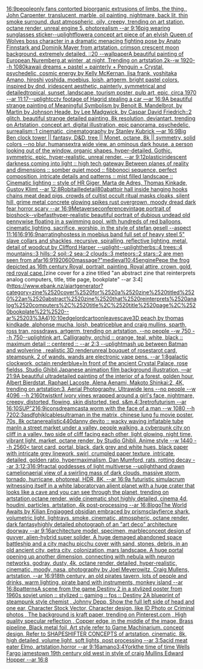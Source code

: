 [16:9](https://www.ebank.nz/aiartgenerator?category=16%3A9)[people](https://www.ebank.nz/aiartgenerator?category=people)[only fans contorted bioorganic extrusions of limbs, the thing,, John Carpenter, translucent, marble, oil painting, nightmare, back lit, thin smoke surround, dust atmospheric, oily, creepy, trending on art station, octane render, unreal engine 5, photorealism --ar 9:16](https://www.ebank.nz/aiartgenerator?category=only%2520fans%2520contorted%2520bioorganic%2520extrusions%2520of%2520limbs%2C%2520the%2520thing%2C%2C%2520John%2520Carpenter%2C%2520translucent%2C%2520marble%2C%2520oil%2520painting%2C%2520nightmare%2C%2520back%2520lit%2C%2520thin%2520smoke%2520surround%2C%2520dust%2520atmospheric%2C%2520oily%2C%2520creepy%2C%2520trending%2520on%2520art%2520station%2C%2520octane%2520render%2C%2520unreal%2520engine%25205%2C%2520photorealism%2520--ar%25209%3A16)[pig wearing sunglasses sticker](https://www.ebank.nz/aiartgenerator?category=pig%2520wearing%2520sunglasses%2520sticker)[--uplight](https://www.ebank.nz/aiartgenerator?category=--uplight)[flower](https://www.ebank.nz/aiartgenerator?category=flower)[a concept art piece of an elvish Queen of Wolves boss character in a dramatic menacing fighting pose by Anato Finnstark and Dominik Mayer from artstation. crimson crescent moon background. extremely detailed. ::20 --wallpaper](https://www.ebank.nz/aiartgenerator?category=a%2520concept%2520art%2520piece%2520of%2520an%2520elvish%2520Queen%2520of%2520Wolves%2520boss%2520character%2520in%2520a%2520dramatic%2520menacing%2520fighting%2520pose%2520by%2520Anato%2520Finnstark%2520and%2520Dominik%2520Mayer%2520from%2520artstation.%2520crimson%2520crescent%2520moon%2520background.%2520extremely%2520detailed.%2520%3A%3A20%2520--wallpaper)[A beautiful painting of  European Nuremberg,at winter ,at night,,Trending on artstation,2k--w 1920--h 1080](https://www.ebank.nz/aiartgenerator?category=A%2520beautiful%2520painting%2520of%2520%2520European%2520Nuremberg%2Cat%2520winter%2520%2Cat%2520night%2C%2CTrending%2520on%2520artstation%2C2k--w%25201920--h%25201080)[kawaii dreams + pastel + painterly + Penguin + Crystal, psychedelic, cosmic energy by Kelly McKernan, lisa frank, yoshitaka Amano, hiroshi yoshida, moebius, loish, artgerm, bright pastel colors, inspired by dnd, iridescent aesthetic, painterly, symmetrical and detailed](https://www.ebank.nz/aiartgenerator?category=kawaii%2520dreams%2520%2B%2520pastel%2520%2B%2520painterly%2520%2B%2520Penguin%2520%2B%2520Crystal%2C%2520psychedelic%2C%2520cosmic%2520energy%2520by%2520Kelly%2520McKernan%2C%2520lisa%2520frank%2C%2520yoshitaka%2520Amano%2C%2520hiroshi%2520yoshida%2C%2520moebius%2C%2520loish%2C%2520artgerm%2C%2520bright%2520pastel%2520colors%2C%2520inspired%2520by%2520dnd%2C%2520iridescent%2520aesthetic%2C%2520painterly%2C%2520symmetrical%2520and%2520detailed)[tropical, sunset ,landscape, tourism poster, pulp art, epic, circa 1970 --ar 11:17](https://www.ebank.nz/aiartgenerator?category=tropical%2C%2520sunset%2520%2Clandscape%2C%2520tourism%2520poster%2C%2520pulp%2520art%2C%2520epic%2C%2520circa%25201970%2520--ar%252011%3A17)[--uplight](https://www.ebank.nz/aiartgenerator?category=--uplight)[cctv footage of Hagrid stealing a car —ar 16:9](https://www.ebank.nz/aiartgenerator?category=cctv%2520footage%2520of%2520Hagrid%2520stealing%2520a%2520car%2520%E2%80%94ar%252016%3A9)[A beautiful strange painting of Meaningful Symbolism by Benoit B. Mandelbrot, by Martin by Johnson Heade, by Lee Madgwick, by Caspar David Friedrich::2 glitch, beautiful strange detailed painting, 8k resolution, deviantart, trending on Artstation, concept art, digital illustration, epic panorama, psychedelic, surrealism::1 cinematic, cinematography by Stanley Kubrick —ar 16:9](https://www.ebank.nz/aiartgenerator?category=A%2520beautiful%2520strange%2520painting%2520of%2520Meaningful%2520Symbolism%2520by%2520Benoit%2520B.%2520Mandelbrot%2C%2520by%2520Martin%2520by%2520Johnson%2520Heade%2C%2520by%2520Lee%2520Madgwick%2C%2520by%2520Caspar%2520David%2520Friedrich%3A%3A2%2520glitch%2C%2520beautiful%2520strange%2520detailed%2520painting%2C%25208k%2520resolution%2C%2520deviantart%2C%2520trending%2520on%2520Artstation%2C%2520concept%2520art%2C%2520digital%2520illustration%2C%2520epic%2520panorama%2C%2520psychedelic%2C%2520surrealism%3A%3A1%2520cinematic%2C%2520cinematography%2520by%2520Stanley%2520Kubrick%2520%E2%80%94ar%252016%3A9)[Big Ben clock tower || fantasy, D&D, tree || Monet, octane, 8k || symmetry, solid colors --no blur, humans](https://www.ebank.nz/aiartgenerator?category=Big%2520Ben%2520clock%2520tower%2520%7C%7C%2520fantasy%2C%2520D%26D%2C%2520tree%2520%7C%7C%2520Monet%2C%2520octane%2C%25208k%2520%7C%7C%2520symmetry%2C%2520solid%2520colors%2520--no%2520blur%2C%2520humans)[extra wide view. an ominous dark house. a person looking out of the window. organic shapes. hyper-detailed. Gothic. symmetric. epic. hyper-realistic. unreal render. --ar 9:12](https://www.ebank.nz/aiartgenerator?category=extra%2520wide%2520view.%2520an%2520ominous%2520dark%2520house.%2520a%2520person%2520looking%2520out%2520of%2520the%2520window.%2520organic%2520shapes.%2520hyper-detailed.%2520Gothic.%2520symmetric.%2520epic.%2520hyper-realistic.%2520unreal%2520render.%2520--ar%25209%3A12)[plastic](https://www.ebank.nz/aiartgenerator?category=plastic)[iridescent darkness coming into light :: high tech gateway Between planes of reality and dimensions :: somber quiet mood :: fibbonoci sequence, perfect composition, intricate details and patterns :: mist filled landscape :: Cinematic lighting :: style of HR Giger, Marta de Adres, Thomas Kinkade, Gustov Klimt --ar 12:8](https://www.ebank.nz/aiartgenerator?category=iridescent%2520darkness%2520coming%2520into%2520light%2520%3A%3A%2520high%2520tech%2520gateway%2520Between%2520planes%2520of%2520reality%2520and%2520dimensions%2520%3A%3A%2520somber%2520quiet%2520mood%2520%3A%3A%2520fibbonoci%2520sequence%2C%2520perfect%2520composition%2C%2520intricate%2520details%2520and%2520patterns%2520%3A%3A%2520mist%2520filled%2520landscape%2520%3A%3A%2520Cinematic%2520lighting%2520%3A%3A%2520style%2520of%2520HR%2520Giger%2C%2520Marta%2520de%2520Adres%2C%2520Thomas%2520Kinkade%2C%2520Gustov%2520Klimt%2520--ar%252012%3A8)[Robitaille](https://www.ebank.nz/aiartgenerator?category=Robitaille)[detail](https://www.ebank.nz/aiartgenerator?category=detail)[80](https://www.ebank.nz/aiartgenerator?category=80)[abattoir hall inside hanging hooks chains meat dead pigs, crowds of cultist occult ritual masks cloaks, silent hill, grime metal concrete glowing spikes rust overgrown, moody dread dark fear horror scary --ar 16:9](https://www.ebank.nz/aiartgenerator?category=abattoir%2520hall%2520inside%2520hanging%2520hooks%2520chains%2520meat%2520dead%2520pigs%2C%2520crowds%2520of%2520cultist%2520occult%2520ritual%2520masks%2520cloaks%2C%2520silent%2520hill%2C%2520grime%2520metal%2520concrete%2520glowing%2520spikes%2520rust%2520overgrown%2C%2520moody%2520dread%2520dark%2520fear%2520horror%2520scary%2520--ar%252016%3A9)[Metaverse](https://www.ebank.nz/aiartgenerator?category=Metaverse)[](https://www.ebank.nz/aiartgenerator?category=)[conference](https://www.ebank.nz/aiartgenerator?category=conference)[vintage portrait of bioshock](https://www.ebank.nz/aiartgenerator?category=vintage%2520portrait%2520of%2520bioshock)[--vibefast](https://www.ebank.nz/aiartgenerator?category=--vibefast)[hyper-realistic beautiful portrait of dubious undead old pennywise floating in a swimming pool, with hundreds of red balloons, cinematic lighting, sacrifice, worship, in the style of stefan gesell --aspect 11:16](https://www.ebank.nz/aiartgenerator?category=hyper-realistic%2520beautiful%2520portrait%2520of%2520dubious%2520undead%2520old%2520pennywise%2520floating%2520in%2520a%2520swimming%2520pool%2C%2520with%2520hundreds%2520of%2520red%2520balloons%2C%2520cinematic%2520lighting%2C%2520sacrifice%2C%2520worship%2C%2520in%2520the%2520style%2520of%2520stefan%2520gesell%2520--aspect%252011%3A16)[16:9](https://www.ebank.nz/aiartgenerator?category=16%3A9)[16:9](https://www.ebank.nz/aiartgenerator?category=16%3A9)[narrating](https://www.ebank.nz/aiartgenerator?category=narrating)[hostess in moebius band full set of heavy steel 5" slave collars and shackles, recursive, spiralling, reflective lighting, metal, detail of woodcut by Clifford Harper --uplight](https://www.ebank.nz/aiartgenerator?category=hostess%2520in%2520moebius%2520band%2520full%2520set%2520of%2520heavy%2520steel%25205%22%2520slave%2520collars%2520and%2520shackles%2C%2520recursive%2C%2520spiralling%2C%2520reflective%2520lighting%2C%2520metal%2C%2520detail%2520of%2520woodcut%2520by%2520Clifford%2520Harper%2520--uplight)[--uplight](https://www.ebank.nz/aiartgenerator?category=--uplight)[herbs::4 trees::4 mountains::3 hills::2 soil::2 sea::2 clouds::3 meteors::2 stars::2 are men seen from afar](https://www.ebank.nz/aiartgenerator?category=herbs%3A%3A4%2520trees%3A%3A4%2520mountains%3A%3A3%2520hills%3A%3A2%2520soil%3A%3A2%2520sea%3A%3A2%2520clouds%3A%3A3%2520meteors%3A%3A2%2520stars%3A%3A2%2520are%2520men%2520seen%2520from%2520afar)[16:9](https://www.ebank.nz/aiartgenerator?category=16%3A9)[1920](https://www.ebank.nz/aiartgenerator?category=1920)[600](https://www.ebank.nz/aiartgenerator?category=600)[massage?"](https://www.ebank.nz/aiartgenerator?category=massage%3F%22)[medieval](https://www.ebank.nz/aiartgenerator?category=medieval)[10:45](https://www.ebank.nz/aiartgenerator?category=10%3A45)[engine](https://www.ebank.nz/aiartgenerator?category=engine)[Pepe the frog depicted as 16th century Royal, portrait, painting, Royal attire, crown, gold, red royal cape.](https://www.ebank.nz/aiartgenerator?category=Pepe%2520the%2520frog%2520depicted%2520as%252016th%2520century%2520Royal%2C%2520portrait%2C%2520painting%2C%2520Royal%2520attire%2C%2520crown%2C%2520gold%2C%2520red%2520royal%2520cape.)[zine cover for a zine titled "an abstract zine that reinterprets analog computers, title, title page, bookplate" --ar 3:4](https://www.ebank.nz/aiartgenerator?category=zine%2520cover%2520for%2520a%2520zine%2520titled%2520%22an%2520abstract%2520zine%2520that%2520reinterprets%2520analog%2520computers%2C%2520title%2C%2520title%2520page%2C%2520bookplate%22%2520--ar%25203%3A4)[10:10](https://www.ebank.nz/aiartgenerator?category=10%3A10)[edgelord](https://www.ebank.nz/aiartgenerator?category=edgelord)[cartoon](https://www.ebank.nz/aiartgenerator?category=cartoon)[leaves](https://www.ebank.nz/aiartgenerator?category=leaves)[cave](https://www.ebank.nz/aiartgenerator?category=cave)[3D peach,by thomas kindkade, alphonse mucha, loish, beatriceblue and craig mullins, sparth, ross tran, rossdraws, artgerm, trending on artstation, --no people --w 750 --h 750](https://www.ebank.nz/aiartgenerator?category=3D%2520peach%2Cby%2520thomas%2520kindkade%2C%2520alphonse%2520mucha%2C%2520loish%2C%2520beatriceblue%2520and%2520craig%2520mullins%2C%2520sparth%2C%2520ross%2520tran%2C%2520rossdraws%2C%2520artgerm%2C%2520trending%2520on%2520artstation%2C%2520--no%2520people%2520--w%2520750%2520--h%2520750)[--uplight](https://www.ebank.nz/aiartgenerator?category=--uplight)[ink art, Calligraphy, orchid :: orange, teal, white, black :: maximum detail :: centered :: --ar 2:3 --uplight](https://www.ebank.nz/aiartgenerator?category=ink%2520art%2C%2520Calligraphy%2C%2520orchid%2520%3A%3A%2520orange%2C%2520teal%2C%2520white%2C%2520black%2520%3A%3A%2520maximum%2520detail%2520%3A%3A%2520centered%2520%3A%3A%2520--ar%25202%3A3%2520--uplight)[mash up between Batman and wolverine , realistic 3D render](https://www.ebank.nz/aiartgenerator?category=mash%2520up%2520between%2520Batman%2520and%2520wolverine%2520%2C%2520realistic%25203D%2520render)[unreal bouquet of roses](https://www.ebank.nz/aiartgenerator?category=unreal%2520bouquet%2520of%2520roses)[tarot card, steampunk. 2 of wands. wands are electronic vape pens. --ar 1:8](https://www.ebank.nz/aiartgenerator?category=tarot%2520card%2C%2520steampunk.%25202%2520of%2520wands.%2520wands%2520are%2520electronic%2520vape%2520pens.%2520--ar%25201%3A8)[galactic clockwork, octain render](https://www.ebank.nz/aiartgenerator?category=galactic%2520clockwork%2C%2520octain%2520render)[blue+](https://www.ebank.nz/aiartgenerator?category=blue%2B)[In front of the ancient Crystal Palace, rose fieldss, Studio Ghibli,Japanese animation film background illustration, —ar 21:9](https://www.ebank.nz/aiartgenerator?category=In%2520front%2520of%2520the%2520ancient%2520Crystal%2520Palace%2C%2520rose%2520fieldss%2C%2520Studio%2520Ghibli%2CJapanese%2520animation%2520film%2520background%2520illustration%2C%2520%E2%80%94ar%252021%3A9)[A beautiful ultradetailed painting of the interior of a forest, golden hour, Albert Bierdstat, Raphael Lacoste, Alena Aenami, Makoto Shinkai:2, 4K, trending on artstation:3, Aerial Photography, Ultrawide lens --no people   --w 4096 --h 2160](https://www.ebank.nz/aiartgenerator?category=A%2520beautiful%2520ultradetailed%2520painting%2520of%2520the%2520interior%2520of%2520a%2520forest%2C%2520golden%2520hour%2C%2520Albert%2520Bierdstat%2C%2520Raphael%2520Lacoste%2C%2520Alena%2520Aenami%2C%2520Makoto%2520Shinkai%3A2%2C%25204K%2C%2520trending%2520on%2520artstation%3A3%2C%2520Aerial%2520Photography%2C%2520Ultrawide%2520lens%2520--no%2520people%2520%2520%2520--w%25204096%2520--h%25202160)[twistknf ivory vines wrapped around a girl's face, nightmare, creepy, distorted, flowing, skin distorted, tied, s&m,](https://www.ebank.nz/aiartgenerator?category=twistknf%2520ivory%2520vines%2520wrapped%2520around%2520a%2520girl%27s%2520face%2C%2520nightmare%2C%2520creepy%2C%2520distorted%2C%2520flowing%2C%2520skin%2520distorted%2C%2520tied%2C%2520s%26m%2C)[4:3](https://www.ebank.nz/aiartgenerator?category=4%3A3)[retrofuturism --ar 16:10](https://www.ebank.nz/aiartgenerator?category=retrofuturism%2520--ar%252016%3A10)[SUP"](https://www.ebank.nz/aiartgenerator?category=SUP%22)[2](https://www.ebank.nz/aiartgenerator?category=2)[16:9](https://www.ebank.nz/aiartgenerator?category=16%3A9)[icons](https://www.ebank.nz/aiartgenerator?category=icons)[dreamcast](https://www.ebank.nz/aiartgenerator?category=dreamcast)[a worm with the face of a man --w 1080 --h 720](https://www.ebank.nz/aiartgenerator?category=a%2520worm%2520with%2520the%2520face%2520of%2520a%2520man%2520--w%25201080%2520--h%2520720)[2:3](https://www.ebank.nz/aiartgenerator?category=2%3A3)[asdfghjkl](https://www.ebank.nz/aiartgenerator?category=asdfghjkl)[cables](https://www.ebank.nz/aiartgenerator?category=cables)[ultraman in the matrix, chinese lung fu movie poster, 70s, 8k octane](https://www.ebank.nz/aiartgenerator?category=ultraman%2520in%2520the%2520matrix%2C%2520chinese%2520lung%2520fu%2520movie%2520poster%2C%252070s%2C%25208k%2520octane)[realistic](https://www.ebank.nz/aiartgenerator?category=realistic)[440](https://www.ebank.nz/aiartgenerator?category=440)[danny devito :: wacky waving inflatable tube man](https://www.ebank.nz/aiartgenerator?category=danny%2520devito%2520%3A%3A%2520wacky%2520waving%2520inflatable%2520tube%2520man)[In a street market under a valley, people walking, a cyberpunk city on cliff in a valley, two side of cliff facing each other, light glowing, night time, vibrant light, market, octane render, by Studio Ghibli, Anime style  --w 1440 --h 2560](https://www.ebank.nz/aiartgenerator?category=In%2520a%2520street%2520market%2520under%2520a%2520valley%2C%2520people%2520walking%2C%2520a%2520cyberpunk%2520city%2520on%2520cliff%2520in%2520a%2520valley%2C%2520two%2520side%2520of%2520cliff%2520facing%2520each%2520other%2C%2520light%2520glowing%2C%2520night%2520time%2C%2520vibrant%2520light%2C%2520market%2C%2520octane%2520render%2C%2520by%2520Studio%2520Ghibli%2C%2520Anime%2520style%2520%2520--w%25201440%2520--h%25202560)[< tarot card, portal, black, dark grey and white hues, black paper with intricate grey linework, swirl, crumpled paper texture, intricate, detailed, golden ratio, hypermaximalism, Dan Mumford, rats, rotting decay --ar 3:1](https://www.ebank.nz/aiartgenerator?category=%3C%2520tarot%2520card%2C%2520portal%2C%2520black%2C%2520dark%2520grey%2520and%2520white%2520hues%2C%2520black%2520paper%2520with%2520intricate%2520grey%2520linework%2C%2520swirl%2C%2520crumpled%2520paper%2520texture%2C%2520intricate%2C%2520detailed%2C%2520golden%2520ratio%2C%2520hypermaximalism%2C%2520Dan%2520Mumford%2C%2520rats%2C%2520rotting%2520decay%2520--ar%25203%3A1)[2:3](https://www.ebank.nz/aiartgenerator?category=2%3A3)[16:9](https://www.ebank.nz/aiartgenerator?category=16%3A9)[fractal goddesses of light multiverse --uplight](https://www.ebank.nz/aiartgenerator?category=fractal%2520goddesses%2520of%2520light%2520multiverse%2520--uplight)[](https://www.ebank.nz/aiartgenerator?category=)[hand drawn camelion](https://www.ebank.nz/aiartgenerator?category=hand%2520drawn%2520camelion)[aerial view of a swirling mass of dark clouds, massive storm, tornado, hurricane, photoreal, HDR, 8K, --ar 16:9](https://www.ebank.nz/aiartgenerator?category=aerial%2520view%2520of%2520a%2520swirling%2520mass%2520of%2520dark%2520clouds%2C%2520massive%2520storm%2C%2520tornado%2C%2520hurricane%2C%2520photoreal%2C%2520HDR%2C%25208K%2C%2520--ar%252016%3A9)[a futuristic simulacrum witnessing itself in a white laboratory](https://www.ebank.nz/aiartgenerator?category=a%2520futuristic%2520simulacrum%2520witnessing%2520itself%2520in%2520a%2520white%2520laboratory)[an alient planet with a huge crater that looks like a cave and you can see through the planet, trending on artstation,octane render, wide cinematic shot highly detailed, cinema 4d, houdini, particles, artstation, 4k post-processing --ar 16:8](https://www.ebank.nz/aiartgenerator?category=an%2520alient%2520planet%2520with%2520a%2520huge%2520crater%2520that%2520looks%2520like%2520a%2520cave%2520and%2520you%2520can%2520see%2520through%2520the%2520planet%2C%2520trending%2520on%2520artstation%2Coctane%2520render%2C%2520wide%2520cinematic%2520shot%2520highly%2520detailed%2C%2520cinema%25204d%2C%2520houdini%2C%2520particles%2C%2520artstation%2C%25204k%2520post-processing%2520--ar%252016%3A8)[logo](https://www.ebank.nz/aiartgenerator?category=logo)[The World Awaits by Kilian Eng](https://www.ebank.nz/aiartgenerator?category=The%2520World%2520Awaits%2520by%2520Kilian%2520Eng)[jagged obsidian embraced by prisms](https://www.ebank.nz/aiartgenerator?category=jagged%2520obsidian%2520embraced%2520by%2520prisms)[clay](https://www.ebank.nz/aiartgenerator?category=clay)[fierce shark, volumetric light, lightrays, smoke, cinematic, atmospheric, octane render, dark fantasy](https://www.ebank.nz/aiartgenerator?category=fierce%2520shark%2C%2520volumetric%2520light%2C%2520lightrays%2C%2520smoke%2C%2520cinematic%2C%2520atmospheric%2C%2520octane%2520render%2C%2520dark%2520fantasy)[highly detailed photograph of an "art deco" architecture doorway --ar 9:16](https://www.ebank.nz/aiartgenerator?category=highly%2520detailed%2520photograph%2520of%2520an%2520%22art%2520deco%22%2520architecture%2520doorway%2520--ar%25209%3A16)[architecture model, specimen,  marble](https://www.ebank.nz/aiartgenerator?category=architecture%2520model%2C%2520specimen%2C%2520%2520marble)[concept design of guyver, alien-hybrid super solider, A huge demaged abandoned space battleship and a city machu picchu cover with sand, stones, debris, in an old ancient city, petra city, colonization, mars landscape. A huge portal opening up another dimension, connecting with nebula with neuron networks, godray, dusty, 4k, octane render, detailed, hyper-realistic, cinematic, moody, nasa, photography by Joel Meyerowitz, Craig Mullens, artstation, --ar 16:9](https://www.ebank.nz/aiartgenerator?category=concept%2520design%2520of%2520guyver%2C%2520alien-hybrid%2520super%2520solider%2C%2520A%2520huge%2520demaged%2520abandoned%2520space%2520battleship%2520and%2520a%2520city%2520machu%2520picchu%2520cover%2520with%2520sand%2C%2520stones%2C%2520debris%2C%2520in%2520an%2520old%2520ancient%2520city%2C%2520petra%2520city%2C%2520colonization%2C%2520mars%2520landscape.%2520A%2520huge%2520portal%2520opening%2520up%2520another%2520dimension%2C%2520connecting%2520with%2520nebula%2520with%2520neuron%2520networks%2C%2520godray%2C%2520dusty%2C%25204k%2C%2520octane%2520render%2C%2520detailed%2C%2520hyper-realistic%2C%2520cinematic%2C%2520moody%2C%2520nasa%2C%2520photography%2520by%2520Joel%2520Meyerowitz%2C%2520Craig%2520Mullens%2C%2520artstation%2C%2520--ar%252016%3A9)[18th century, an old pirates tavern, lots of people and drinks, warm lighting, pirate band with instruments, monkey island --ar 16:8](https://www.ebank.nz/aiartgenerator?category=18th%2520century%2C%2520an%2520old%2520pirates%2520tavern%2C%2520lots%2520of%2520people%2520and%2520drinks%2C%2520warm%2520lighting%2C%2520pirate%2520band%2520with%2520instruments%2C%2520monkey%2520island%2520--ar%252016%3A8)[patterns](https://www.ebank.nz/aiartgenerator?category=patterns)[A scene from the game Destiny 2 in a stylized poster from 1960s sovjet union :: stylized :: gaming :: fps :: Destiny 2](https://www.ebank.nz/aiartgenerator?category=A%2520scene%2520from%2520the%2520game%2520Destiny%25202%2520in%2520a%2520stylized%2520poster%2520from%25201960s%2520sovjet%2520union%2520%3A%3A%2520stylized%2520%3A%3A%2520gaming%2520%3A%3A%2520fps%2520%3A%3A%2520Destiny%25202)[A blueprint of steampunk style chemist , Johnny Depp,  Show the full left side of head and one ear,  Character Stock Vector, Character design, like ID Photo or Criminal photos , The background is kraft paper,  trending on Pinterest.com  , High quality specular reflection ,  Copper  edge, in the middle of the image, Brass pipeline,  Black metal foil,  Art style refer to Game Machinarium.  concept design, Refer to SHAPESHIFTER CONCEPTS  of artstation, cinematic,  8k, high detailed,  volume light,  soft lights,  post processing    --ar 3:5](https://www.ebank.nz/aiartgenerator?category=A%2520blueprint%2520of%2520steampunk%2520style%2520chemist%2520%2C%2520Johnny%2520Depp%2C%2520%2520Show%2520the%2520full%2520left%2520side%2520of%2520head%2520and%2520one%2520ear%2C%2520%2520Character%2520Stock%2520Vector%2C%2520Character%2520design%2C%2520like%2520ID%2520Photo%2520or%2520Criminal%2520photos%2520%2C%2520The%2520background%2520is%2520kraft%2520paper%2C%2520%2520trending%2520on%2520Pinterest.com%2520%2520%2C%2520High%2520quality%2520specular%2520reflection%2520%2C%2520%2520Copper%2520%2520edge%2C%2520in%2520the%2520middle%2520of%2520the%2520image%2C%2520Brass%2520pipeline%2C%2520%2520Black%2520metal%2520foil%2C%2520%2520Art%2520style%2520refer%2520to%2520Game%2520Machinarium.%2520%2520concept%2520design%2C%2520Refer%2520to%2520SHAPESHIFTER%2520CONCEPTS%2520%2520of%2520artstation%2C%2520cinematic%2C%2520%25208k%2C%2520high%2520detailed%2C%2520%2520volume%2520light%2C%2520%2520soft%2520lights%2C%2520%2520post%2520processing%2520%2520%2520%2520--ar%25203%3A5)[acid meat eater Elmo, artstation,horror --ar 9:16](https://www.ebank.nz/aiartgenerator?category=acid%2520meat%2520eater%2520Elmo%2C%2520artstation%2Chorror%2520--ar%25209%3A16)[amano](https://www.ebank.nz/aiartgenerator?category=amano)[3:4](https://www.ebank.nz/aiartgenerator?category=3%3A4)[York](https://www.ebank.nz/aiartgenerator?category=York)[the time of time Wells Fargo jamestown 19th century old west in style of craig Mullins Edward Hopper --ar 16:8](https://www.ebank.nz/aiartgenerator?category=the%2520time%2520of%2520time%2520Wells%2520Fargo%2520jamestown%252019th%2520century%2520old%2520west%2520in%2520style%2520of%2520craig%2520Mullins%2520Edward%2520Hopper%2520--ar%252016%3A8)